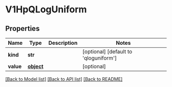 # V1HpQLogUniform

## Properties
Name | Type | Description | Notes
------------ | ------------- | ------------- | -------------
**kind** | **str** |  | [optional] [default to 'qloguniform']
**value** | [**object**](.md) |  | [optional] 

[[Back to Model list]](../README.md#documentation-for-models) [[Back to API list]](../README.md#documentation-for-api-endpoints) [[Back to README]](../README.md)


